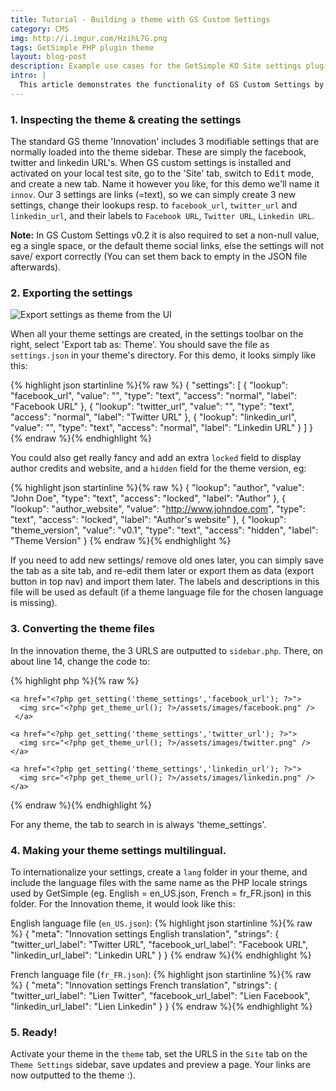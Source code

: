 ```yaml
---
title: Tutorial - Building a theme with GS Custom Settings
category: CMS
img: http://i.imgur.com/HzihL7G.png
tags: GetSimple PHP plugin theme
layout: blog-post
description: Example use cases for the GetSimple KO Site settings plugin
intro: |
  This article demonstrates the functionality of GS Custom Settings by replacing the standard Innovation Theme plugin from Getsimple with an i18N-enabled custom settings version, and converting the theme.
---
```


### 1. Inspecting the theme & creating the settings
The standard GS theme 'Innovation' includes 3 modifiable settings that are normally loaded into the theme sidebar. These are simply the facebook, twitter and linkedin URL's. When GS custom settings is installed and activated on your local test site, go to the 'Site' tab, switch to <kbd>Edit</kbd> mode, and create a new tab. Name it however you like, for this demo we'll name it `innov`. Our 3 settings are links (=text), so we can simply create 3 new settings, change their lookups resp. to `facebook_url`, `twitter_url` and  `linkedin_url`, and their labels to `Facebook URL`, `Twitter URL`, `Linkedin URL`.

**Note:** In GS Custom Settings v0.2 it is also required to set a non-null value, eg a single space, or the default theme social links, else the settings will not save/ export correctly (You can set them back to empty in the JSON file afterwards).

### 2. Exporting the settings

![Export settings as theme from the UI](http://i.imgur.com/HzihL7G.png)

When all your theme settings are created, in the settings toolbar on the right, select 'Export tab as: Theme'. 
You should save the file as `settings.json` in your theme's directory. For this demo, it looks simply like this:

{% highlight json startinline %}{% raw %}
{
  "settings": [
    {
      "lookup": "facebook_url",
      "value": "",
      "type": "text",
      "access": "normal",
      "label": "Facebook URL"
    },
    {
      "lookup": "twitter_url",
      "value": "",
      "type": "text",
      "access": "normal",
      "label": "Twitter URL"
    },
    {
      "lookup": "linkedin_url",
      "value": "",
      "type": "text",
      "access": "normal",
      "label": "Linkedin URL"
    }
  ]
}
{% endraw %}{% endhighlight %}

You could also get really fancy and add an extra `locked` field to display author credits and website, and a `hidden` field for the theme version, eg:

{% highlight json startinline %}{% raw %}
{
  "lookup": "author",
  "value": "John Doe",
  "type": "text",
  "access": "locked",
  "label": "Author"
},
{
  "lookup": "author_website",
  "value": "http://www.johndoe.com",
  "type": "text",
  "access": "locked",
  "label": "Author's website"
},
{
  "lookup": "theme_version",
  "value": "v0.1",
  "type": "text",
  "access": "hidden",
  "label": "Theme Version"
}
{% endraw %}{% endhighlight %}
    
If you need to add new settings/ remove old ones later, you can simply save the tab as a site tab, and re-edit them later or export them as data (export button in top nav) and import them later.
The labels and descriptions in this file will be used as default (if a theme language file for the chosen language is missing).

### 3. Converting the theme files
In the innovation theme, the 3 URLS are outputted to `sidebar.php`. There, on about line 14, change the code to:

{% highlight php %}{% raw %}
  <?php // use strlen to check that the value is non-empty for text fields
    if (strlen(return_setting('theme_settings','facebook_url','value'))) { ?>
    <a href="<?php get_setting('theme_settings','facebook_url'); ?>">
      <img src="<?php get_theme_url(); ?>/assets/images/facebook.png" />
     </a>
  <?php } ?>
  <?php if (strlen(return_setting('theme_settings','twitter_url','value'))) { ?>
    <a href="<?php get_setting('theme_settings','twitter_url'); ?>">
      <img src="<?php get_theme_url(); ?>/assets/images/twitter.png" />
    </a>
  <?php } ?>
  <?php if (strlen(return_setting('theme_settings','linkdedin_url','value'))) { ?>
    <a href="<?php get_setting('theme_settings','linkedin_url'); ?>">
      <img src="<?php get_theme_url(); ?>/assets/images/linkedin.png" />
    </a>
  <?php } ?>
{% endraw %}{% endhighlight %}

For any theme, the tab to search in is always 'theme_settings'.

### 4. Making your theme settings multilingual.
To internationalize your settings, create a `lang` folder in your theme, and include the language files with the same name as the PHP locale strings used by GetSimple (eg. English = en_US.json, French = fr_FR.json) in this folder. For the Innovation theme, it would look like this:
  
English language file (`en_US.json`):
{% highlight json startinline %}{% raw %}
{
  "meta": "Innovation settings English translation",
  "strings": {
    "twitter_url_label": "Twitter URL",
    "facebook_url_label": "Facebook URL",
    "linkedin_url_label": "Linkedin URL"
  }
}
{% endraw %}{% endhighlight %}

French language file (`fr_FR.json`):
{% highlight json startinline %}{% raw %}
{
  "meta": "Innovation settings French translation",
  "strings": {
    "twitter_url_label": "Lien Twitter",
    "facebook_url_label": "Lien Facebook",
    "linkedin_url_label": "Lien Linkedin"
  }
}
{% endraw %}{% endhighlight %}

### 5. Ready!
Activate your theme in the `theme` tab, set the URLS in the `Site` tab on the `Theme Settings` sidebar, save updates and preview a page.
Your links are now outputted to the theme :). 